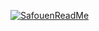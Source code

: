
[![SafouenReadMe](https://user-images.githubusercontent.com/22036449/282266857-3ae562a7-7a6e-4560-a8af-eca88579e67d.png)](https://safouen.me/)
